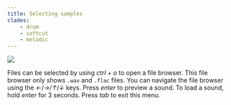 ```yaml
---
title: Selecting samples
clades:
    - drum
    - softcut
    - melodic
---
```



<img src="/static/menu_select.png" class="fr">

Files can be selected by using *ctrl* + *o* to open a file browser. This file browser only shows `.wav` and `.flac` files. You can navigate the file browser using the *←*/*→*/*↑*/*↓* keys. Press *enter* to preview a sound. To load a sound, hold *enter* for 3 seconds. Press *tab* to exit this menu.